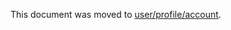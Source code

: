 This document was moved to [user/profile/account](../user/profile/account/two_factor_authentication.md).
